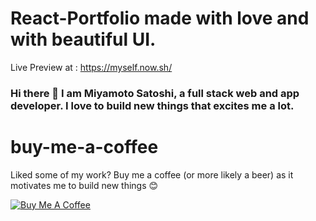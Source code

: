 # React-Portfolio made with love and with beautiful UI.

Live Preview at : https://myself.now.sh/

### Hi there 👋 I am Miyamoto Satoshi, a full stack web and app developer. I love to build new things that excites me a lot.

# buy-me-a-coffee
Liked some of my work? Buy me a coffee (or more likely a beer) as it motivates me to build new things 😊

<a href="https://www.buymeacoffee.com/sachinm" target="_blank"><img src="https://bmc-cdn.nyc3.digitaloceanspaces.com/BMC-button-images/custom_images/orange_img.png" alt="Buy Me A Coffee" style="height: auto !important;width: auto !important;" ></a>

